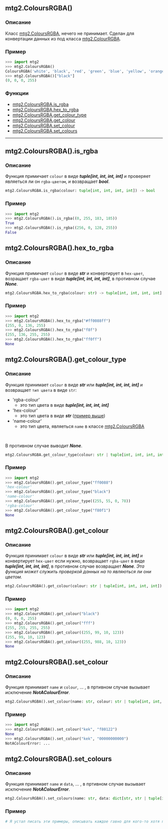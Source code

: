## mtg2.ColoursRGBA()
### Описание
Класс [mtg2.ColoursRGBA](https://github.com/romanin-rf/mtg.py/blob/main/tutorials/mtg2/ColoursRGBA.md), нечего не принимает. Сделан для конвертации данных из под класса [mtg2.ColourRGBA](https://github.com/romanin-rf/mtg.py/blob/main/tutorials/mtg2/ColourRGBA.md).

### Пример
```python
>>> import mtg2
>>> mtg2.ColoursRGBA()
ColoursRGBA('white', 'black', 'red', 'green', 'blue', 'yellow', 'orange', 'pink', 'purple', 'cyan', 'gold', 'marine', 'brown')
>>> mtg2.ColoursRGBA()["black"]
(0, 0, 0, 255)
```

### Функции
- [mtg2.ColoursRGBA.is_rgba](https://github.com/romanin-rf/mtg.py/blob/main/tutorials/mtg2/ColoursRGBA.md#mtg2coloursrgbais_rgba)
- [mtg2.ColoursRGBA.hex_to_rgba](https://github.com/romanin-rf/mtg.py/blob/main/tutorials/mtg2/ColoursRGBA.md#mtg2coloursrgbahex_to_rgba)
- [mtg2.ColoursRGBA.get_colour_type](https://github.com/romanin-rf/mtg.py/blob/main/tutorials/mtg2/ColoursRGBA.md#mtg2coloursrgbaget_colour_type)
- [mtg2.ColoursRGBA.get_colour](https://github.com/romanin-rf/mtg.py/blob/main/tutorials/mtg2/ColoursRGBA.md#mtg2coloursrgbaget_colour)
- [mtg2.ColoursRGBA.set_colour]()
- [mtg2.ColoursRGBA.set_colours]()

<hr>

## mtg2.ColoursRGBA().is_rgba
### Описание
Функция примичает `colour` в виде ***tuple[int, int, int, int]*** и проверяет являеться ли он `rgba-цветом`, и возвращает ***bool***.
```python
mtg2.ColoursRGBA.is_rgba(colour: tuple[int, int, int, int]) -> bool
```
### Пример
```python
>>> import mtg2
>>> mtg2.ColoursRGBA().is_rgba((0, 255, 183, 185))
True
>>> mtg2.ColoursRGBA().is_rgba((256, 0, 128, 255))
False
```
## mtg2.ColoursRGBA().hex_to_rgba
### Описание
Функция примичает `colour` в виде ***str*** и конвертирует в `hex-цвет`, возращает `rgba-цвет` в виде ***tuple[int, int, int, int]***, в противном случае ***None***.
```python
mtg2.ColoursRGBA.hex_to_rgba(colour: str) -> tuple[int, int, int, int] | None:
```
### Пример
```python
>>> import mtg2
>>> mtg2.ColoursRGBA().hex_to_rgba("#ff0088ff")
(255, 0, 136, 255)
>>> mtg2.ColoursRGBA().hex_to_rgba("f8f")
(255, 136, 255, 255)
>>> mtg2.ColoursRGBA().hex_to_rgba("ff0ff")
None
```
## mtg2.ColoursRGBA().get_colour_type
### Описание
Функция принимает `colour` в виде ***str*** или ***tuple[int, int, int, int]*** и возвращает `тип цвета` в виде `str`:
- 'rgba-colour'
    - это тип цвета в виде ***tuple[int, int, int, int]***
- 'hex-colour'
    - это тип цвета в виде ***str*** ([пример выше](https://github.com/romanin-rf/mtg.py/blob/main/tutorials/mtg2/ColoursRGBA.md#пример-2))
- 'name-colour'
    - это тип цвета, являеться `name` в классе [mtg2.ColoursRGBA](https://github.com/romanin-rf/mtg.py/blob/main/tutorials/mtg2/ColoursRGBA.md#пример)

<br>

В противном случае выводит ***None***.
```python
mtg2.ColoursRGBA.get_colour_type(colour: str | tuple[int, int, int, int]) -> Literal['rgba-colour', 'hex-colour', 'name-colour'] | None
```
### Пример
```python
>>> import mtg2
>>> mtg2.ColoursRGBA().get_colour_type("ff0088")
'hex-colour'
>>> mtg2.ColoursRGBA().get_colour_type("black")
'name-colour'
>>> mtg2.ColoursRGBA().get_colour_type((255, 55, 0, 78))
'rgba-colour'
>>> mtg2.ColoursRGBA().get_colour_type("f80f1")
None
```
## mtg2.ColoursRGBA().get_colour
### Описание
Функция принимает `colour` в виде ***str*** или ***tuple[int, int, int, int]*** и конвертирует `hex-цвет` если нужно, возвращает `rgba-цвет` в виде ***tuple[int, int, int, int]***, в противном случае возвращает ***None***. *Эта функция может служить проверкой данных на то являються ли они цветом.*
```python
mtg2.ColoursRGBA().get_colour(colour: str | tuple[int, int, int, int]) -> tuple[int, int, int, int] | None
```
### Пример
```python
>>> import mtg2
>>> mtg2.ColoursRGBA().get_colour("black")
(0, 0, 0, 255)
>>> mtg2.ColoursRGBA().get_colour("fff")
(255, 255, 255, 255)
>>> mtg2.ColoursRGBA().get_colour((255, 99, 10, 123))
(255, 99, 10, 123)
>>> mtg2.ColoursRGBA().get_colour((255, 988, 10, 123))
None
```
## mtg2.ColoursRGBA().set_colour
### Описание
Функция принимает `name` и `colour`, ... , в пртивном случае вызывает исключение ***NotAColourError***.
```python
mtg2.ColoursRGBA().set_colour(name: str, colour: str | tuple[int, int, int, int]) -> None
```
### Пример
```python
>>> import mtg2
>>> mtg2.ColoursRGBA().set_colour("kek", "f80122")
None
>>> mtg2.ColoursRGBA().set_colour("kek", "00000000000")
NotAColourError: ...
```
## mtg2.ColoursRGBA().set_colours
### Описание
Функция принимает `name` и `data`, ... , в пртивном случае вызывает исключение ***NotAColourError***.
```python
mtg2.ColoursRGBA().set_colours(name: str, data: dict[str, str | tuple[int, int, int, int]]) -> None
```
### Пример
```python
# Я устал писать эти примеры, описывать каждое гавно для кого-то хотя по факту этим гавно буду пользовать только я и пару людей, НЕНАВИЖУ СВОЙ ПЕРФЕКЦИОНИЗМ
```
